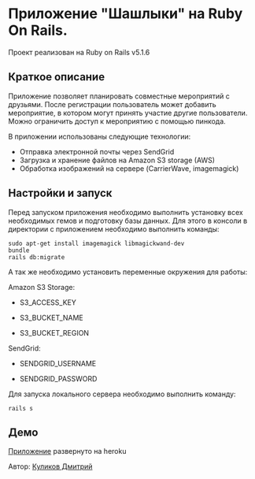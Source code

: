 # Приложение "Шашлыки" на Ruby On Rails.

Проект реализован на Ruby on Rails v5.1.6

## Краткое описание

Приложение позволяет планировать совместные мероприятий c друзьями. После регистрации пользователь может добавить мероприятие, в котором могут принять участие другие пользователи. Можно ограничить  доступ к мероприятию с помощью пинкода.

В приложении использованы следующие технологии:

 - Отправка электронной почты через SendGrid
 - Загрузка и хранение файлов на Amazon S3 storage (AWS)
 - Обработка изображений на сервере (CarrierWave, imagemagick)

## Настройки и запуск
Перед запуском приложения необходимо выполнить установку всех необходимых гемов и подготовку базы данных. Для этого в консоли в директории с приложением необходимо выполнить команды:

    sudo apt-get install imagemagick libmagickwand-dev
    bundle
    rails db:migrate

А так же необходимо установить переменные окружения для работы:

Amazon S3 Storage:
    
 - S3_ACCESS_KEY
    
 - S3_BUCKET_NAME
    
 - S3_BUCKET_REGION


SendGrid:

 - SENDGRID_USERNAME
   
 - SENDGRID_PASSWORD

Для запуска локального сервера необходимо выполнить команду:

    rails s

## Демо
[Приложение](https://bbqdimaon.herokuapp.com/) развернуто на heroku

Автор:  [Куликов Дмитрий](https://dimaon.github.io/cv/)
